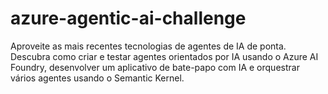 # azure-agentic-ai-challenge
Aproveite as mais recentes tecnologias de agentes de IA de ponta. Descubra como criar e testar agentes orientados por IA usando o Azure AI Foundry, desenvolver um aplicativo de bate-papo com IA e orquestrar vários agentes usando o Semantic Kernel.
